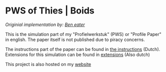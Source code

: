# PWS of Thies | Boids

_Originial implementation by: [Ben eater](https://github.com/beneater)_

This is the simulation part of my "Profielwerkstuk" (PWS) or "Profile Paper" in english.
The paper itself is not published due to piracy concerns. 

The instructions part of the paper can be found in [the instructions](Instructies.md) (Dutch).
Extensions for this simulation can be found in [extensions](Uitbreidingen.md) (Also dutch)


This project is also hosted on my [website](https://pws.thies.dev)
